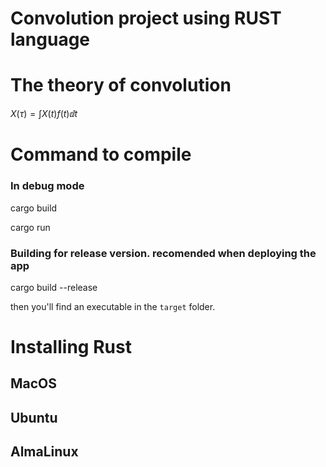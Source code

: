 # Convolution project using RUST language

# The theory of convolution
$X(\tau) = \int X(t) f(t) \dd{t}$


# Command to compile

### In debug mode
cargo build

cargo run

### Building for release version. recomended when deploying the app
cargo build --release

then you'll find an executable in the `target` folder.


# Installing Rust
## MacOS


## Ubuntu

## AlmaLinux

